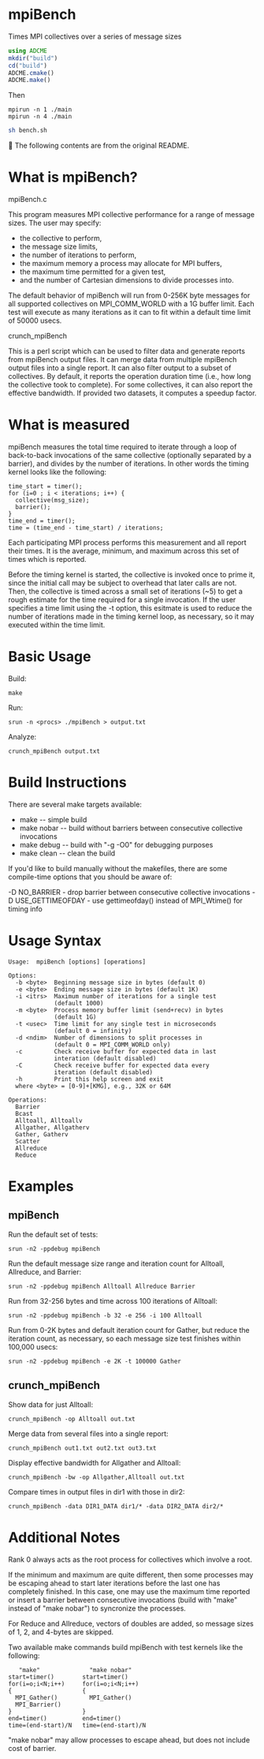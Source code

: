 # mpiBench
Times MPI collectives over a series of message sizes

```julia
using ADCME
mkdir("build")
cd("build")
ADCME.cmake()
ADCME.make()
```

Then 

```
mpirun -n 1 ./main 
mpirun -n 4 ./main 
```

```bash
sh bench.sh
```

🎈 The following contents are from the original README. 

# What is mpiBench?

mpiBench.c

This program measures MPI collective performance for a range of
message sizes.  The user may specify:
- the collective to perform,
- the message size limits,
- the number of iterations to perform,
- the maximum memory a process may allocate for MPI buffers,
- the maximum time permitted for a given test,
- and the number of Cartesian dimensions to divide processes into.

The default behavior of mpiBench will run from 0-256K byte messages
for all supported collectives on MPI_COMM_WORLD with a 1G buffer
limit.  Each test will execute as many iterations as it can to fit
within a default time limit of 50000 usecs.

crunch_mpiBench

This is a perl script which can be used to filter data and generate
reports from mpiBench output files.  It can merge data from
multiple mpiBench output files into a single report.  It can also
filter output to a subset of collectives.  By default, it reports
the operation duration time (i.e., how long the collective took to
complete).  For some collectives, it can also report the effective
bandwidth.  If provided two datasets, it computes a speedup factor.

# What is measured

mpiBench measures the total time required to iterate through a loop
of back-to-back invocations of the same collective (optionally
separated by a barrier), and divides by the number of iterations.
In other words the timing kernel looks like the following:

    time_start = timer();
    for (i=0 ; i < iterations; i++) {
      collective(msg_size);
      barrier();
    }
    time_end = timer();
    time = (time_end - time_start) / iterations;
 
Each participating MPI process performs this measurement and all
report their times.  It is the average, minimum, and maximum across
this set of times which is reported.

Before the timing kernel is started, the collective is invoked once to
prime it, since the initial call may be subject to overhead that later
calls are not.  Then, the collective is timed across a small set of
iterations (~5) to get a rough estimate for the time required for a
single invocation.  If the user specifies a time limit using the -t
option, this esitmate is used to reduce the number of iterations made
in the timing kernel loop, as necessary, so it may executed within the
time limit.


# Basic Usage

Build:

    make

  Run:

    srun -n <procs> ./mpiBench > output.txt

  Analyze:

    crunch_mpiBench output.txt

# Build Instructions

There are several make targets available:
- make       -- simple build
- make nobar -- build without barriers between consecutive collective invocations
- make debug -- build with "-g -O0" for debugging purposes
- make clean -- clean the build

If you'd like to build manually without the makefiles, there are some
compile-time options that you should be aware of:

  -D NO_BARRIER       - drop barrier between consecutive collective
                        invocations
  -D USE_GETTIMEOFDAY - use gettimeofday() instead of MPI_Wtime() for
                        timing info

# Usage Syntax

    Usage:  mpiBench [options] [operations]
  
    Options:
      -b <byte>  Beginning message size in bytes (default 0)
      -e <byte>  Ending message size in bytes (default 1K)
      -i <itrs>  Maximum number of iterations for a single test
                 (default 1000)
      -m <byte>  Process memory buffer limit (send+recv) in bytes
                 (default 1G)
      -t <usec>  Time limit for any single test in microseconds
                 (default 0 = infinity)
      -d <ndim>  Number of dimensions to split processes in
                 (default 0 = MPI_COMM_WORLD only)
      -c         Check receive buffer for expected data in last
                 interation (default disabled)
      -C         Check receive buffer for expected data every
                 iteration (default disabled)
      -h         Print this help screen and exit
      where <byte> = [0-9]+[KMG], e.g., 32K or 64M
  
    Operations:
      Barrier
      Bcast
      Alltoall, Alltoallv
      Allgather, Allgatherv
      Gather, Gatherv
      Scatter
      Allreduce
      Reduce

# Examples

## mpiBench

Run the default set of tests:

    srun -n2 -ppdebug mpiBench

Run the default message size range and iteration count for Alltoall, Allreduce, and Barrier:

    srun -n2 -ppdebug mpiBench Alltoall Allreduce Barrier

Run from 32-256 bytes and time across 100 iterations of Alltoall:

    srun -n2 -ppdebug mpiBench -b 32 -e 256 -i 100 Alltoall

Run from 0-2K bytes and default iteration count for Gather, but
reduce the iteration count, as necessary, so each message size
test finishes within 100,000 usecs:

    srun -n2 -ppdebug mpiBench -e 2K -t 100000 Gather

## crunch_mpiBench

Show data for just Alltoall:

    crunch_mpiBench -op Alltoall out.txt

Merge data from several files into a single report:

    crunch_mpiBench out1.txt out2.txt out3.txt

Display effective bandwidth for Allgather and Alltoall:

    crunch_mpiBench -bw -op Allgather,Alltoall out.txt

Compare times in output files in dir1 with those in dir2:

    crunch_mpiBench -data DIR1_DATA dir1/* -data DIR2_DATA dir2/*

# Additional Notes

Rank 0 always acts as the root process for collectives which involve
a root.

If the minimum and maximum are quite different, then some processes
may be escaping ahead to start later iterations before the last one
has completely finished.  In this case, one may use the maximum time
reported or insert a barrier between consecutive invocations (build
with "make" instead of "make nobar") to syncronize the processes.

For Reduce and Allreduce, vectors of doubles are added, so message
sizes of 1, 2, and 4-bytes are skipped.

Two available make commands build mpiBench with test kernels like
the following:

       "make"              "make nobar"
    start=timer()        start=timer()
    for(i=o;i<N;i++)     for(i=o;i<N;i++)
    {                    {
      MPI_Gather()         MPI_Gather()
      MPI_Barrier()
    }                    }
    end=timer()          end=timer()
    time=(end-start)/N   time=(end-start)/N

"make nobar" may allow processes to escape ahead, but does not
include cost of barrier.
